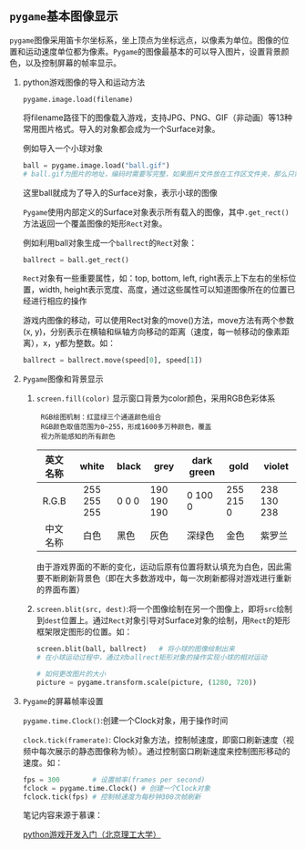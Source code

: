 ##  `pygame`基本图像显示

`pygame`图像采用笛卡尔坐标系，坐上顶点为坐标远点，以像素为单位。图像的位置和运动速度单位都为像素。`Pygame`的图像最基本的可以导入图片，设置背景颜色，以及控制屏幕的帧率显示。

1. python游戏图像的导入和运动方法

   `pygame.image.load(filename)`

   将filename路径下的图像载入游戏，支持JPG、PNG、GIF（非动画）等13种常用图片格式。导入的对象都会成为一个Surface对象。

   例如导入一个小球对象

   ```python
   ball = pygame.image.load("ball.gif")	
   # ball.gif为图片的地址，编码时需要写完整，如果图片文件放在工作区文件夹，那么只需要写文件名称
   ```

   这里ball就成为了导入的Surface对象，表示小球的图像

   `Pygame`使用内部定义的Surface对象表示所有载入的图像，其中`.get_rect()`方法返回一个覆盖图像的矩形`Rect`对象。

   例如利用ball对象生成一个`ballrect`的`Rect`对象：

   ```python
   ballrect = ball.get_rect()
   ```

   `Rect`对象有一些重要属性，如：top, bottom, left, right表示上下左右的坐标位置，width, height表示宽度、高度，通过这些属性可以知道图像所在的位置已经进行相应的操作

   游戏内图像的移动，可以使用Rect对象的move()方法，move方法有两个参数(x, y)，分别表示在横轴和纵轴方向移动的距离（速度，每一帧移动的像素距离），x，y都为整数。如：

   ```python
   ballrect = ballrect.move(speed[0], speed[1])
   ```

   

2. `Pygame`图像和背景显示

   1. `screen.fill(color)` 显示窗口背景为color颜色，采用RGB色彩体系

      ```
       RGB绘图机制：红蓝绿三个通道颜色组合
       RGB颜色取值范围为0~255，形成1600多万种颜色，覆盖
       视力所能感知的所有颜色
      ```

      | 英文名称 |    white    | black | grey        | dark green | gold      | violet      |
      | :------: | :---------: | ----- | ----------- | ---------- | --------- | ----------- |
      |  R.G.B   | 255 255 255 | 0 0 0 | 190 190 190 | 0 100 0    | 255 215 0 | 238 130 238 |
      | 中文名称 |    白色     | 黑色  | 灰色        | 深绿色     | 金色      | 紫罗兰      |

      ​		 由于游戏界面的不断的变化，运动后原有位置将默认填充为白色，因此需要不断刷新背景色（即在大多数游戏中，每一次刷新都得对游戏进行重新的界面布置）

   2. `screen.blit(src, dest)`:将一个图像绘制在另一个图像上，即将`src`绘制到`dest`位置上。通过`Rect`对象引导对Surface对象的绘制，用`Rect`的矩形框架限定图形的位置。如：

      ```python
      screen.blit(ball, ballrect)	# 将小球的图像绘制出来
      # 在小球运动过程中，通过对ballrect矩形对象的操作实现小球的相对运动
      
      # 如何更改图片的大小
      picture = pygame.transform.scale(picture, (1280, 720))
      ```

3. `Pygame`的屏幕帧率设置

   `pygame.time.Clock()`:创建一个Clock对象，用于操作时间 

   `clock.tick(framerate)`: Clock对象方法，控制帧速度，即窗口刷新速度（视频中每次展示的静态图像称为帧）。通过控制窗口刷新速度来控制图形移动的速度。如：

   ```python
   fps = 300		# 设置帧率(frames per second)
   fclock = pygame.time.Clock()	# 创建一个Clock对象
   fclock.tick(fps)	# 控制帧速度为每秒钟300次帧刷新
   ```

   笔记内容来源于慕课：

   [python游戏开发入门（北京理工大学）](http://www.icourse163.org/course/BIT-1001873001)


